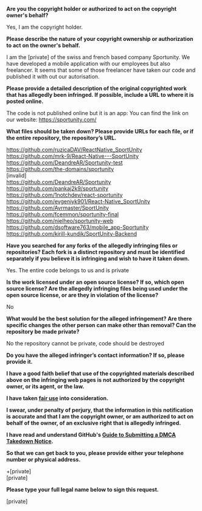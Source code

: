**Are you the copyright holder or authorized to act on the copyright owner's behalf?**

Yes, I am the copyright holder.

**Please describe the nature of your copyright ownership or authorization to act on the owner's behalf.**

I am the [private] of the swiss and french based company Sportunity. We have developed a mobile application with our employees but also freelancer. It seems that some of those freelancer have taken our code and published it with out our autorisation.

**Please provide a detailed description of the original copyrighted work that has allegedly been infringed. If possible, include a URL to where it is posted online.**

The code is not published online but it is an app: You can find the link on our website: https://sportunity.com/

**What files should be taken down? Please provide URLs for each file, or if the entire repository, the repository’s URL.**

https://github.com/ruzicaDAV/ReactNative_SportUnity  
https://github.com/mrk-9/React-Native---SportUnity  
https://github.com/DeandreAR/Sportunity-test  
https://github.com/the-domains/sportunity  
[invalid]  
https://github.com/DeandreAR/Sportunity  
https://github.com/pankaj2k9/sportunity  
https://github.com/1notchdev/react-sportunity  
https://github.com/evgeniyk901/React-Native_SportUnity  
https://github.com/Avrmaster/SportUnity  
https://github.com/fcemmon/sportunity-final  
https://github.com/nielheo/sportunity-web  
https://github.com/dsoftware763/mobile_app-Sportunity  
https://github.com/kirill-kundik/SportUnity-Backend  

**Have you searched for any forks of the allegedly infringing files or repositories? Each fork is a distinct repository and must be identified separately if you believe it is infringing and wish to have it taken down.**

Yes. The entire code belongs to us and is private

**Is the work licensed under an open source license? If so, which open source license? Are the allegedly infringing files being used under the open source license, or are they in violation of the license?**

No

**What would be the best solution for the alleged infringement? Are there specific changes the other person can make other than removal? Can the repository be made private?**

No the repository cannot be private, code should be destroyed

**Do you have the alleged infringer’s contact information? If so, please provide it.**

**I have a good faith belief that use of the copyrighted materials described above on the infringing web pages is not authorized by the copyright owner, or its agent, or the law.**

**I have taken <a href="https://www.lumendatabase.org/topics/22">fair use</a> into consideration.**

**I swear, under penalty of perjury, that the information in this notification is accurate and that I am the copyright owner, or am authorized to act on behalf of the owner, of an exclusive right that is allegedly infringed.**

**I have read and understand GitHub's <a href="https://docs.github.com/articles/guide-to-submitting-a-dmca-takedown-notice/">Guide to Submitting a DMCA Takedown Notice</a>.**

**So that we can get back to you, please provide either your telephone number or physical address.**

+[private]  
[private]

**Please type your full legal name below to sign this request.**

[private]
